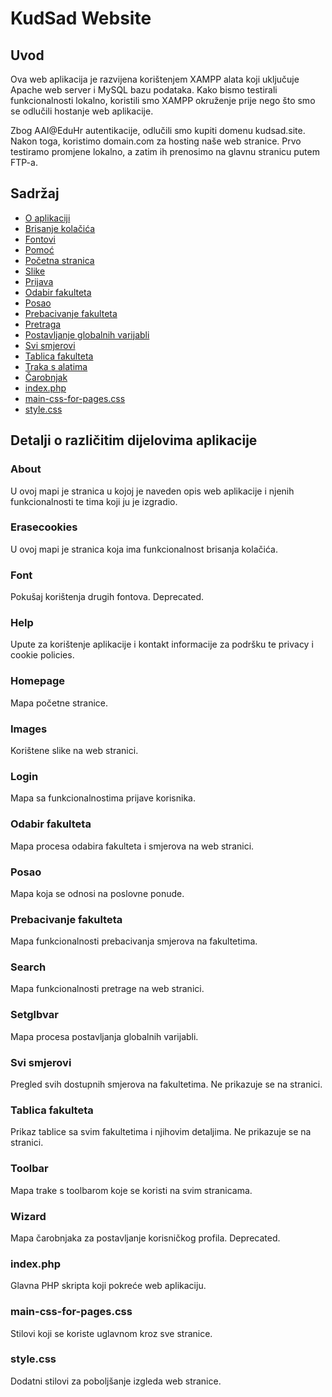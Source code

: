 # KudSad Website

## Uvod

Ova web aplikacija je razvijena korištenjem XAMPP alata koji uključuje Apache web server i MySQL bazu podataka. Kako bismo testirali funkcionalnosti lokalno, koristili smo XAMPP okruženje prije nego što smo se odlučili hostanje web aplikacije.

Zbog AAI@EduHr autentikacije, odlučili smo kupiti domenu kudsad.site. Nakon toga, koristimo domain.com za hosting naše web stranice. Prvo testiramo promjene lokalno, a zatim ih prenosimo na glavnu stranicu putem FTP-a.

## Sadržaj

- [O aplikaciji](#about)
- [Brisanje kolačića](#erasecookies)
- [Fontovi](#font)
- [Pomoć](#help)
- [Početna stranica](#homepage)
- [Slike](#images)
- [Prijava](#login)
- [Odabir fakulteta](#odabir-fakulteta)
- [Posao](#posao)
- [Prebacivanje fakulteta](#prebacivanje-fakulteta)
- [Pretraga](#search)
- [Postavljanje globalnih varijabli](#setglbvar)
- [Svi smjerovi](#svi-smjerovi)
- [Tablica fakulteta](#tablicafakulteta)
- [Traka s alatima](#toolbar)
- [Čarobnjak](#wizard)
- [index.php](#index.php)
- [main-css-for-pages.css](#main-css-for-pages.css)
- [style.css](#style.css)

## Detalji o različitim dijelovima aplikacije

### About

U ovoj mapi je stranica u kojoj je naveden opis web aplikacije i njenih funkcionalnosti te tima koji ju je izgradio.

### Erasecookies

U ovoj mapi je stranica koja ima funkcionalnost brisanja kolačića.

### Font

Pokušaj korištenja drugih fontova. Deprecated.

### Help

Upute za korištenje aplikacije i kontakt informacije za podršku te privacy i cookie policies.

### Homepage

Mapa početne stranice.

### Images

Korištene slike na web stranici.

### Login

Mapa sa funkcionalnostima prijave korisnika.

### Odabir fakulteta

Mapa procesa odabira fakulteta i smjerova na web stranici.

### Posao

Mapa koja se odnosi na poslovne ponude.

### Prebacivanje fakulteta

Mapa funkcionalnosti prebacivanja smjerova na fakultetima.

### Search

Mapa funkcionalnosti pretrage na web stranici.

### Setglbvar

Mapa procesa postavljanja globalnih varijabli.

### Svi smjerovi

Pregled svih dostupnih smjerova na fakultetima. Ne prikazuje se na stranici.

### Tablica fakulteta

Prikaz tablice sa svim fakultetima i njihovim detaljima. Ne prikazuje se na stranici.

### Toolbar

Mapa trake s toolbarom koje se koristi na svim stranicama.

### Wizard

Mapa čarobnjaka za postavljanje korisničkog profila. Deprecated.

### index.php

Glavna PHP skripta koji pokreće web aplikaciju.

### main-css-for-pages.css

Stilovi koji se koriste uglavnom kroz sve stranice.

### style.css

Dodatni stilovi za poboljšanje izgleda web stranice.
